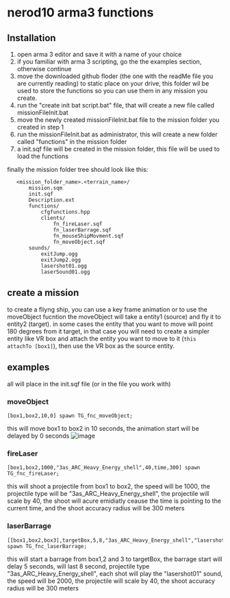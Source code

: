 # nerod10 arma3 functions

## Installation
1. open arma 3 editor and save it with a name of your choice
2. if you familiar with arma 3 scripting, go the the examples section, otherwise continue
3. move the downloaded github floder (the one with the readMe file you are currently reading) to static place on your drive, this folder wil be used to store the functions so you can use them in any mission you create.
3. run the "create init bat script.bat" file, that will create a new file called missionFileInit.bat
4. move the newly created missionFileInit.bat file to the mission folder you created in step 1
5. run the missionFileInit.bat as administrator, this will create a new folder called "functions" in the mission folder
6. a init.sqf file will be created in the mission folder, this file will be used to load the functions
 
 finally the mission folder tree should look like this:
 ```
    <mission_folder_name>.<terrain_name>/
        mission.sqm
        init.sqf
        Description.ext
        functions/
            cfgfunctions.hpp
            clients/
                fn_fireLaser.sqf
                fn_laserBarrage.sqf
                fn_mouseShipMovment.sqf
                fn_moveObject.sqf
        sounds/
            exitJump.ogg
            exitJump2.ogg
            lasershot01.ogg
            laserSound01.ogg
```




## create a mission
to create a fliyng ship, you can use a key frame animation or to use the moveObject fucntion
the moveObject will take a entity1 (source) and fly it to entity2 (target).
in some cases the entity that you want to move will point 180 degrees from it target, in that case you will need to create a simpler entity like VR box and attach the entity you want to move to it (`this attachTo [box1]`), then use the VR box as the source entity.


## examples

all will place in the init.sqf file (or in the file you work with)
### moveObject

```
[box1,box2,10,0] spawn TG_fnc_moveObject;
```

this will move box1 to box2 in 10 seconds, the animation start will be delayed by 0 seconds
![image](https://github.com/nerod10/nerod10-arma3-functions/assets/65760965/b2036686-e650-415b-9538-c087773d28bd)

### fireLaser
```
[box1,box2,1000,"3as_ARC_Heavy_Energy_shell",40,time,300] spawn TG_fnc_fireLaser;
```
this will shoot a projectile from box1 to box2, the speed will be 1000, the projectile type will be "3as_ARC_Heavy_Energy_shell", the projectile will scale by 40, the shoot will acure emidiatly ceause the time is pointing to the current time, and the shoot accuracy radius will be 300 meters

### laserBarrage
```
[[box1,box2,box3],targetBox,5,8,"3as_ARC_Heavy_Energy_shell","lasershot01",2000,40,300] spawn TG_fnc_laserBarrage;
```
this will start a barrage from box1,2 and 3 to targetBox, the barrage start will delay 5 seconds, will last 8 second, projectile type "3as_ARC_Heavy_Energy_shell", each shot will play the "lasershot01" sound, the speed will be 2000, the projectile will scale by 40, the shoot accuracy radius will be 300 meters


